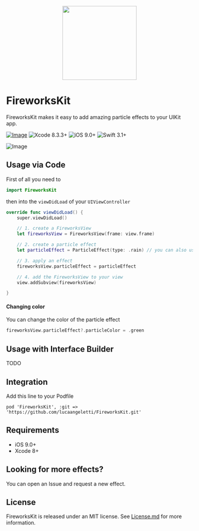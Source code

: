 <p align="center">
<img src="https://user-images.githubusercontent.com/10343189/28755302-c7b3137a-7557-11e7-8d83-61bf94a28480.png" width="200">
</p>


# FireworksKit

FireworksKit makes it easy to add amazing particle effects to your UIKit app.



[![Image](https://img.shields.io/npm/l/express.svg)](https://github.com/appzYourLife/FireworksKit/blob/master/LICENSE)
![Xcode 8.3.3+](https://img.shields.io/badge/Xcode-8.3.3%2B-blue.svg)
![iOS 9.0+](https://img.shields.io/badge/iOS-9.0%2B-blue.svg)
![Swift 3.1+](https://img.shields.io/badge/Swift-3.1%2B-orange.svg)

![Image](https://user-images.githubusercontent.com/10343189/28745428-a0f9d96a-7478-11e7-8688-242a06d0d3c7.gif)

## Usage via Code

First of all you need to

```swift
import FireworksKit
```

then into the `viewDidLoad` of your `UIViewController`

```swift
override func viewDidLoad() {
    super.viewDidLoad()
```
```swift
    // 1. create a FireworksView 
    let fireworksView = FireworksView(frame: view.frame)
```    
```swift    
    // 2. create a particle effect
    let particleEffect = ParticleEffect(type: .rain) // you can also use .snow, .smoke or .fire
```    
```swift
    // 3. apply an effect
    fireworksView.particleEffect = particleEffect
```    
```swift
    // 4. add the FireworksView to your view
    view.addSubview(fireworksView)
```    
```swift
}
```
#### Changing color

You can change the color of the particle effect

```swift
fireworksView.particleEffect?.particleColor = .green
```

## Usage with Interface Builder

TODO

## Integration

Add this line to your Podfile

```
pod 'FireworksKit', :git => 'https://github.com/lucaangeletti/FireworksKit.git'
```

## Requirements

- iOS 9.0+
- Xcode 8+

## Looking for more effects?

You can open an Issue and request a new effect.

## License

FireworksKit is released under an MIT license. See [License.md](/LICENSE) for more information.
